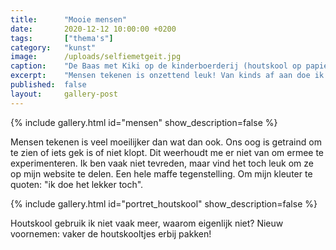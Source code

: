 ```yaml
---
title:      "Mooie mensen"
date:       2020-12-12 10:00:00 +0200
tags:       ["thema's"]
category:   "kunst"
image:      /uploads/selfiemetgeit.jpg
caption:    "De Baas met Kiki op de kinderboerderij (houtskool op papier)"
excerpt:    "Mensen tekenen is onzettend leuk! Van kinds af aan doe ik het graag. Hier een galerij met een collectie door mij tekende mensen. Van snelle schetsen tot schilderijen."
published:  false
layout:     gallery-post
---
```


{% include gallery.html id="mensen" show_description=false %}

Mensen tekenen is veel moeilijker dan wat dan ook. Ons oog is getraind om te zien of iets gek is of niet klopt. Dit weerhoudt me er niet van om ermee te experimenteren. Ik ben vaak niet tevreden, maar vind het toch leuk om ze op mijn website te delen. Een hele maffe tegenstelling. Om mijn kleuter te quoten: "ik doe het lekker toch".

{% include gallery.html id="portret_houtskool" show_description=false %}

Houtskool gebruik ik niet vaak meer, waarom eigenlijk niet? Nieuw voornemen: vaker de houtskooltjes erbij pakken!
